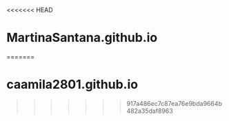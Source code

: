 <<<<<<< HEAD
# MartinaSantana.github.io
=======
# caamila2801.github.io
>>>>>>> 917a486ec7c87ea76e9bda9664b482a35daf8963
